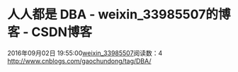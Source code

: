 # 人人都是 DBA - weixin_33985507的博客 - CSDN博客
2016年09月02日 19:55:00[weixin_33985507](https://me.csdn.net/weixin_33985507)阅读数：4
http://www.cnblogs.com/gaochundong/tag/DBA/
